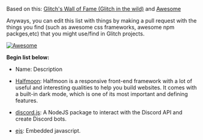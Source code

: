 

Based on this: [Glitch's Wall of Fame (Glitch in the wild)](https://support.glitch.com/t/glitchs-wall-of-fame-glitch-in-the-wild/29536) and [Awesome](https://awesome.re/)

Anyways, you can edit this list with things by making a pull request with the things you find (such as awesome css frameworks, awesome npm packges,etc) that you might use/find in Glitch projects.

[![Awesome](https://awesome.re/badge-flat2.svg)](https://awesome.re)

**Begin list below:**

- Name: Description

- [Halfmoon](https://www.gethalfmoon.com/): Halfmoon is a responsive front-end framework with a lot of useful and interesting qualities to help you build websites. It comes with a built-in dark mode, which is one of its most important and defining features.

- [discord.js](https://discord.js.org): A NodeJS package to interact with the Discord API and create Discord bots.

- [ejs](https://ejs.co): Embedded javascript.  
